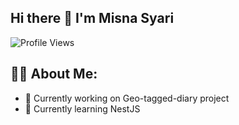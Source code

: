 ## Hi there 👋 I'm  Misna Syari

![Profile Views](https://gpvc.arturio.dev/your-username)

## 👨‍💻 About Me:
- 🔭 Currently working on Geo-tagged-diary project
- 🌱 Currently learning NestJS
<!--
**mshuecodev/mshuecodev** is a ✨ _special_ ✨ repository because its `README.md` (this file) appears on your GitHub profile.

Here are some ideas to get you started:

👨‍💻 About Me:
- 🔭 I’m currently working on ...
- 🌱 I’m currently learning ...
- 👯 I’m looking to collaborate on ...
- 🤔 I’m looking for help with ...
- 💬 Ask me about ...
- 📫 How to reach me: ...
- 😄 Pronouns: ...
- ⚡ Fun fact: ...
-->
